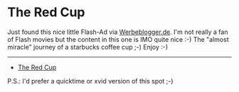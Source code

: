 # The Red Cup

Just found this nice little Flash-Ad via <a href="http://www.werbeblogger.de/index.php/2004/12/13/starbucks_viraler_clip">Werbeblogger.de</a>. I'm not really a fan of Flash movies but the content in this one is IMO quite nice :-) The "almost miracle" journey of a starbucks coffee cup ;-) Enjoy :-)

-------------------------------



* <a href="http://www.theredcup.com/">The Red Cup</a>



P.S.: I'd prefer a quicktime or xvid version of this spot ;-)

